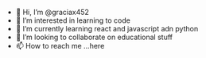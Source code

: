 - 👋 Hi, I’m @graciax452
- 👀 I’m interested in learning to code
- 🌱 I’m currently learning react and javascript adn python
- 💞️ I’m looking to collaborate on educational stuff
- 📫 How to reach me ...here

<!---
graciax452/graciax452 is a ✨ special ✨ repository because its `README.md` (this file) appears on your GitHub profile.
You can click the Preview link to take a look at your changes.
--->
